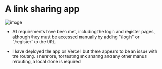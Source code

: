 # A link sharing app
![image](https://github.com/user-attachments/assets/69e1bcc9-e916-4b4a-b16f-d469b177c89a)

- All requirements have been met, including the login and register pages, although they must be accessed manually by adding "/login" or "/register" to the URL.

- I have deployed the app on Vercel, but there appears to be an issue with the routing. Therefore, for testing link sharing and any other manual rerouting, a local clone is required.

